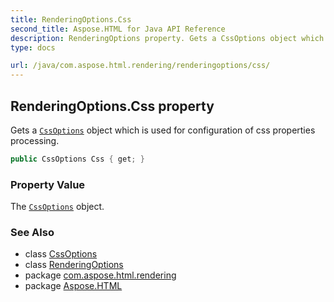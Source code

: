 ```yaml
---
title: RenderingOptions.Css
second_title: Aspose.HTML for Java API Reference
description: RenderingOptions property. Gets a CssOptions object which is used for configuration of css properties processing
type: docs

url: /java/com.aspose.html.rendering/renderingoptions/css/
---
```

## RenderingOptions.Css property

Gets a [`CssOptions`](../../cssoptions/) object which is used for configuration of css properties processing.

```java
public CssOptions Css { get; }
```

### Property Value

The [`CssOptions`](../../cssoptions/) object.

### See Also

* class [CssOptions](../../cssoptions/)
* class [RenderingOptions](../)
* package [com.aspose.html.rendering](../../../com.aspose.html.rendering/)
* package [Aspose.HTML](../../../)
